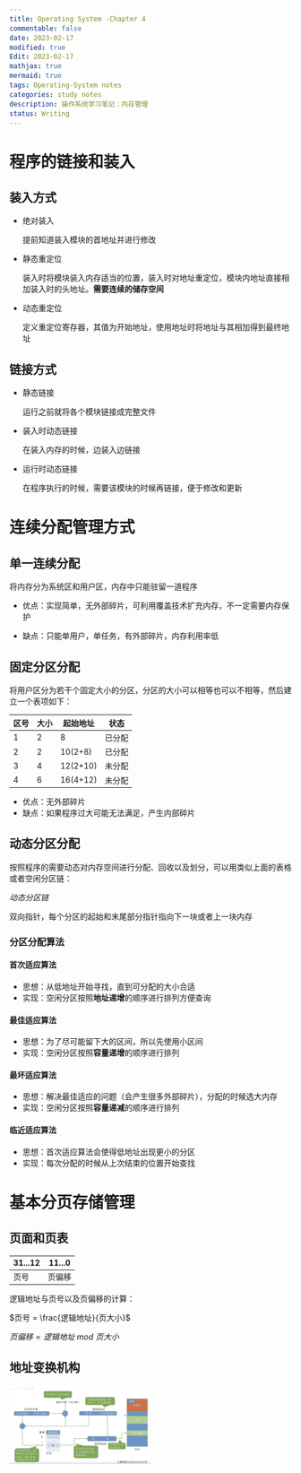 ```yaml
---
title: Operating System -Chapter 4
commentable: false
date: 2023-02-17
modified: true
Edit: 2023-02-17
mathjax: true
mermaid: true
tags: Operating-System notes
categories: study notes
description: 操作系统学习笔记：内存管理
status: Writing
---
```


# 程序的链接和装入

## 装入方式

- 绝对装入

    提前知道装入模块的首地址并进行修改

- 静态重定位

    装入时将模块装入内存适当的位置，装入时对地址重定位，模块内地址直接相加装入时的头地址。**需要连续的储存空间**

- 动态重定位

    定义重定位寄存器，其值为开始地址，使用地址时将地址与其相加得到最终地址

## 链接方式

- 静态链接

    运行之前就将各个模块链接成完整文件

- 装入时动态链接

    在装入内存的时候，边装入边链接

- 运行时动态链接

    在程序执行的时候，需要该模块的时候再链接，便于修改和更新

# 连续分配管理方式

## 单一连续分配

将内存分为系统区和用户区，内存中只能驻留一道程序

- 优点：实现简单，无外部碎片，可利用覆盖技术扩充内存，不一定需要内存保护

- 缺点：只能单用户，单任务，有外部碎片，内存利用率低

## 固定分区分配

将用户区分为若干个固定大小的分区，分区的大小可以相等也可以不相等，然后建立一个表项如下：

|区号|大小|起始地址|状态|
|-|-|-|-|
|1|2|8|已分配|
|2|2|10(2+8)|已分配|
|3|4|12(2+10)|未分配|
|4|6|16(4+12)|未分配|

- 优点：无外部碎片
- 缺点：如果程序过大可能无法满足，产生内部碎片

## 动态分区分配

按照程序的需要动态对内存空间进行分配、回收以及划分，可以用类似上面的表格或者空闲分区链：

*动态分区链*

双向指针，每个分区的起始和末尾部分指针指向下一块或者上一块内存

### 分区分配算法

#### 首次适应算法

- 思想：从低地址开始寻找，直到可分配的大小合适
- 实现：空闲分区按照**地址递增**的顺序进行排列方便查询

#### 最佳适应算法

- 思想：为了尽可能留下大的区间，所以先使用小区间
- 实现：空闲分区按照**容量递增**的顺序进行排列


#### 最坏适应算法

- 思想：解决最佳适应的问题（会产生很多外部碎片），分配的时候选大内存
- 实现：空闲分区按照**容量递减**的顺序进行排列

#### 临近适应算法

- 思想：首次适应算法会使得低地址出现更小的分区
- 实现：每次分配的时候从上次结束的位置开始查找

# 基本分页存储管理

## 页面和页表

|31...12|11...0|
|-|-|
|页号|页偏移|


逻辑地址与页号以及页偏移的计算：

$页号 = \frac{逻辑地址}{页大小}$

$页偏移 = 逻辑地址 \ mod \ 页大小$

## 地址变换机构

<img src="https://raw.githubusercontent.com/adoptedirelia/adoptedirelia.github.io/main/_posts/2023-02-16-OS/pic2.png" width="50%"> 